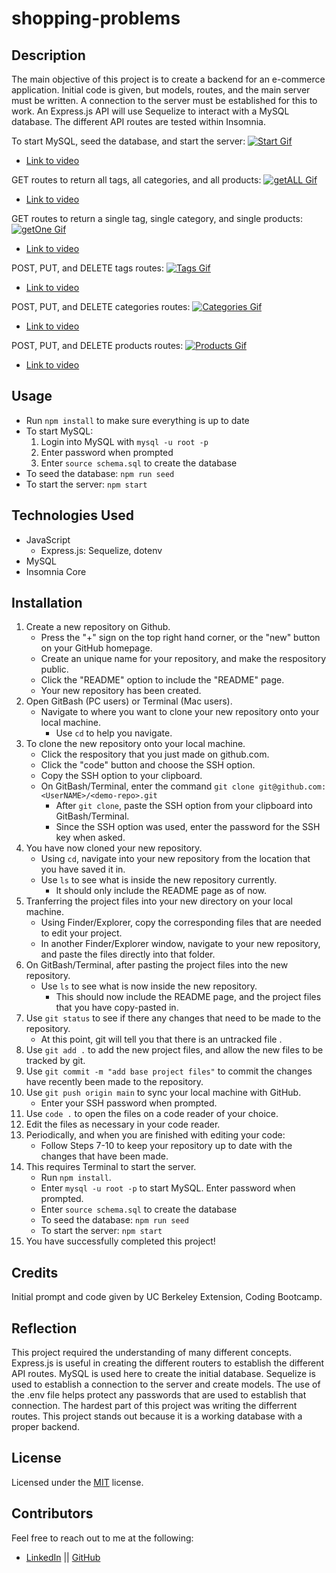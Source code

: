 # shopping-problems

## Description

The main objective of this project is to create a backend for an e-commerce application. Initial code is given, but models, routes, and the main server must be written. A connection to the server must be established for this to work. An Express.js API will use Sequelize to interact with a MySQL database. The different API routes are tested within Insomnia. 

To start MySQL, seed the database, and start the server: 
[![Start Gif](./assets/start.gif)](https://drive.google.com/file/d/1ll2km8hu7VfCk_IWj6wnhG3awp1-MS4C/view "vid")
* [Link to video](https://drive.google.com/file/d/1ll2km8hu7VfCk_IWj6wnhG3awp1-MS4C/view)

GET routes to return all tags, all categories, and all products:
[![getALL Gif](./assets/getAll.gif)](https://drive.google.com/file/d/1Tx1W15mvTP9rk0Z3vUhHJ5g3cn13IHVj/view "video")
 * [Link to video](https://drive.google.com/file/d/1Tx1W15mvTP9rk0Z3vUhHJ5g3cn13IHVj/view)

GET routes to return a single tag, single category, and single products:
[![getOne Gif](./assets/getOne.gif)](https://drive.google.com/file/d/17gFIKhRSzzstIff1QA1I97QkR0ZUkafN/view "video1")
* [Link to video](https://drive.google.com/file/d/17gFIKhRSzzstIff1QA1I97QkR0ZUkafN/view)

POST, PUT, and DELETE tags routes: 
[![Tags Gif](./assets/tags.gif)](https://drive.google.com/file/d/1hO9icNosELr-tPiblibxD9H7EYvRw1Ft/view "video2")
* [Link to video](https://drive.google.com/file/d/1hO9icNosELr-tPiblibxD9H7EYvRw1Ft/view)

POST, PUT, and DELETE categories routes: 
[![Categories Gif](./assets/categories.gif)](https://drive.google.com/file/d/1ZPRFyA3HbT1Fb_85hSOJx9VOuLKm9bTt/view "video3")
* [Link to video](https://drive.google.com/file/d/1ZPRFyA3HbT1Fb_85hSOJx9VOuLKm9bTt/view)

POST, PUT, and DELETE products routes: 
[![Products Gif](./assets/products.gif)](https://drive.google.com/file/d/16L2RDX_OOVQpxg2W_sJKMcTp8rfAAZsb/view "video4")
* [Link to video](https://drive.google.com/file/d/16L2RDX_OOVQpxg2W_sJKMcTp8rfAAZsb/view)

## Usage

* Run `npm install` to make sure everything is up to date
* To start MySQL:
    1. Login into MySQL with `mysql -u root -p`
    2. Enter password when prompted
    3. Enter `source schema.sql` to create the database
* To seed the database: `npm run seed`
* To start the server: `npm start` 

## Technologies Used

* JavaScript
    * Express.js: Sequelize, dotenv 
* MySQL
* Insomnia Core

## Installation

1. Create a new repository on Github. 
    - Press the "+" sign on the top right hand corner, or the "new" button on your GitHub homepage. 
    - Create an unique name for your repository, and make the respository public. 
    - Click the "README" option to include the "README" page. 
    - Your new repository has been created.
2. Open GitBash (PC users) or Terminal (Mac users).
    - Navigate to where you want to clone your new repository onto your local machine. 
        - Use `cd` to help you navigate. 
3. To clone the new repository onto your local machine. 
    - Click the respository that you just made on github.com.
    - Click the "code" button and choose the SSH option. 
    - Copy the SSH option to your clipboard. 
    - On GitBash/Terminal, enter the command `git clone git@github.com:<UserNAME>/<demo-repo>.git`
        - After `git clone`, paste the SSH option from your clipboard into GitBash/Terminal.
        - Since the SSH option was used, enter the password for the SSH key when asked. 
4. You have now cloned your new repository.
    - Using `cd`, navigate into your new repository from the location that you have saved it in. 
    - Use `ls` to see what is inside the new repository currently. 
        - It should only include the README page as of now.
5. Tranferring the project files into your new directory on your local machine. 
    - Using Finder/Explorer, copy the corresponding files that are needed to edit your project. 
    - In another Finder/Explorer window, navigate to your new repository, and paste the files directly into that folder. 
6. On GitBash/Terminal, after pasting the project files into the new repository. 
    - Use `ls` to see what is now inside the new repository.
        - This should now include the README page, and the project files that you have copy-pasted in. 
7. Use `git status` to see if there any changes that need to be made to the repository. 
    - At this point, git will tell you that there is an untracked file .
8. Use `git add .` to add the new project files, and allow the new files to be tracked by git.
9. Use `git commit -m "add base project files"` to commit the changes have recently been made to the repository. 
10. Use `git push origin main` to sync your local machine with GitHub. 
    - Enter your SSH password when prompted. 
11. Use `code .` to open the files on a code reader of your choice.
12. Edit the files as necessary in your code reader. 
13. Periodically, and when you are finished with editing your code: 
    - Follow Steps 7-10 to keep your repository up to date with the changes that have been made. 
14. This requires Terminal to start the server. 
    * Run `npm install`.
    * Enter `mysql -u root -p` to start MySQL. Enter password when prompted.
    * Enter `source schema.sql` to create the database
    * To seed the database: `npm run seed`
    * To start the server: `npm start` 
15. You have successfully completed this project!

## Credits

Initial prompt and code given by UC Berkeley Extension, Coding Bootcamp. 

## Reflection

This project required the understanding of many different concepts. Express.js is useful in creating the different routers to establish the different API routes. MySQL is used here to create the initial database. Sequelize is used to establish a connection to the server and create models. The use of the .env file helps protect any passwords that are used to establish that connection. The hardest part of this project was writing the differrent routes. This project stands out because it is a working database with a proper backend. 

## License

Licensed under the [MIT](https://choosealicense.com/licenses/mit/#) license. 

## Contributors

Feel free to reach out to me at the following: 
* [LinkedIn](https://www.linkedin.com/in/snehita-kolli-0abb23b1/) || [GitHub](https://github.com/snehitak20)
